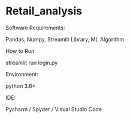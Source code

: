 # Retail_analysis

Software Requirements:

Pandas, Numpy, Streamlit Library, ML Algorithm

How to Run:

streamlit run login.py

Environment:

python 3.6+

IDE:

Pycharm / Spyder / Visual Studio Code
